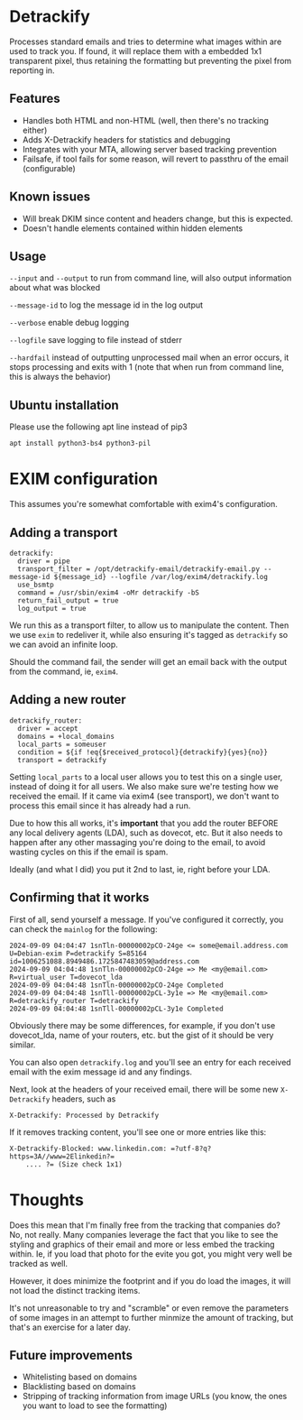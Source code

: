 # Detrackify

Processes standard emails and tries to determine what images within are used to track you. If found, it will replace them with a embedded 1x1 transparent pixel, thus retaining the formatting but preventing the pixel from reporting in.

## Features

- Handles both HTML and non-HTML (well, then there's no tracking either)
- Adds X-Detrackify headers for statistics and debugging
- Integrates with your MTA, allowing server based tracking prevention
- Failsafe, if tool fails for some reason, will revert to passthru of the email (configurable)

## Known issues

- Will break DKIM since content and headers change, but this is expected.
- Doesn't handle elements contained within hidden elements

## Usage

`--input` and `--output` to run from command line, will also output information about what was blocked

`--message-id` to log the message id in the log output

`--verbose` enable debug logging

`--logfile` save logging to file instead of stderr

`--hardfail` instead of outputting unprocessed mail when an error occurs, it stops processing and exits with 1 (note that when run from command line, this is always the behavior)

## Ubuntu installation

Please use the following apt line instead of pip3

```
apt install python3-bs4 python3-pil
```

# EXIM configuration

This assumes you're somewhat comfortable with exim4's configuration.

## Adding a transport

```
detrackify:
  driver = pipe
  transport_filter = /opt/detrackify-email/detrackify-email.py --message-id ${message_id} --logfile /var/log/exim4/detrackify.log
  use_bsmtp
  command = /usr/sbin/exim4 -oMr detrackify -bS
  return_fail_output = true
  log_output = true
```

We run this as a transport filter, to allow us to manipulate the content. Then we use `exim` to redeliver it, while also ensuring it's tagged as `detrackify` so we can avoid an infinite loop.

Should the command fail, the sender will get an email back with the output from the command, ie, `exim4`.

## Adding a new router

```
detrackify_router:
  driver = accept
  domains = +local_domains
  local_parts = someuser
  condition = ${if !eq{$received_protocol}{detrackify}{yes}{no}}
  transport = detrackify
```

Setting `local_parts` to a local user allows you to test this on a single user, instead of doing it for all users. We also make sure we're testing how we received the email. If it came via exim4 (see transport), we don't want to process this email since it has already had a run.

Due to how this all works, it's **important** that you add the router BEFORE any local delivery agents (LDA), such as dovecot, etc. But it also needs to happen after any other massaging you're doing to the email, to avoid wasting cycles on this if the email is spam.

Ideally (and what I did) you put it 2nd to last, ie, right before your LDA.

## Confirming that it works

First of all, send yourself a message. If you've configured it correctly, you can check the `mainlog` for the following:

```
2024-09-09 04:04:47 1snTln-00000002pCO-24ge <= some@email.address.com U=Debian-exim P=detrackify S=85164 id=1006251088.8949486.1725847483059@address.com
2024-09-09 04:04:48 1snTln-00000002pCO-24ge => Me <my@email.com> R=virtual_user T=dovecot_lda
2024-09-09 04:04:48 1snTln-00000002pCO-24ge Completed
2024-09-09 04:04:48 1snTll-00000002pCL-3y1e => Me <my@email.com> R=detrackify_router T=detrackify
2024-09-09 04:04:48 1snTll-00000002pCL-3y1e Completed
```

Obviously there may be some differences, for example, if you don't use dovecot_lda, name of your routers, etc. but the gist of it should be very similar.

You can also open `detrackify.log` and you'll see an entry for each received email with the exim message id and any findings.

Next, look at the headers of your received email, there will be some new `X-Detrackify` headers, such as

```
X-Detrackify: Processed by Detrackify
```

If it removes tracking content, you'll see one or more entries like this:

```
X-Detrackify-Blocked: www.linkedin.com: =?utf-8?q?https=3A//www=2Elinkedin?=
    .... ?= (Size check 1x1)
```

# Thoughts

Does this mean that I'm finally free from the tracking that companies do? No, not really. Many companies leverage the fact that you like to see the styling and graphics of their email and more or less embed the tracking within. Ie, if you load that photo for the evite you got, you might very well be tracked as well.

However, it does minimize the footprint and if you do load the images, it will not load the distinct tracking items.

It's not unreasonable to try and "scramble" or even remove the parameters of some images in an attempt to further minmize the amount of tracking, but that's an exercise for a later day.

## Future improvements

- Whitelisting based on domains
- Blacklisting based on domains
- Stripping of tracking information from image URLs (you know, the ones you want to load to see the formatting)